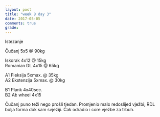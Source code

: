 ```yaml
---
layout: post
title: "week 8 day 3"
date: 2017-05-05
comments: true
grade:
---
```


Istezanje

Čučanj 5x5 @ 90kg  

Iskorak 4x12 @ 15kg  
Romanian DL 4x15 @ 65kg  

A1 Fleksija 5xmax. @ 35kg  
A2 Ekstenzija 5xmax. @ 30kg  

B1 Plank 4x40sec.  
B2 Ab wheel 4x15   

Čučanj puno teži nego prošli tjedan. Promjenio malo redoslijed vježbi, RDL bolja forma dok sam svježiji. Čak odradio i core vježbe za trbuh.
